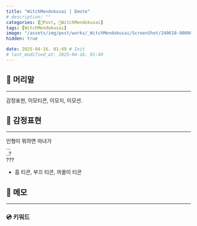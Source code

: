 ```yaml
---
title: "WitchMendokusai | Emote"
# description: ""
categories: [📀Post, 🥥WitchMendokusai]
tags: [WitchMendokusai]
image: "/assets/img/post/works/_WitchMendokusai/ScreenShot/240618-000000.png"
hidden: true

date: 2025-04-16. 01:49 # Init
# last_modified_at: 2025-04-16. 01:49
---
```


## 📀 머리말

---

감정표현, 이모티콘, 이모지, 이모션.  

## 📀 감정표현

---

인형이 뭐하면 마녀가  
...  
..?  
???  

- 흠 티콘, 부끄 티콘, 꺼꿀이 티콘

## 📀 메모

---

### 💿 키워드
